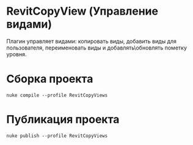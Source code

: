 # RevitCopyView (Управление видами)

Плагин управляет видами: копировать виды, добавить виды для пользователя, переименовать виды и добавлять\обновлять
пометку уровня.

# Сборка проекта

```
nuke compile --profile RevitCopyViews
```

# Публикация проекта

```
nuke publish --profile RevitCopyViews
```